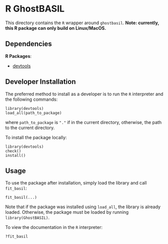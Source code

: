 # R GhostBASIL 

This directory contains the `R` wrapper around `ghostbasil`.
__Note: currently, this R package can only build on Linux/MacOS.__

## Dependencies

__R Packages__:
- [devtools](https://www.r-project.org/nosvn/pandoc/devtools.html)

## Developer Installation

The preferred method to install as a developer is to
run the `R` interpreter and the following commands:

```
library(devtools)
load_all(path_to_package)
```

where `path_to_package` is `"."` if in the current directory,
otherwise, the path to the current directory. 

To install the package locally:

```
library(devtools)
check()
install()
```

## Usage

To use the package after installation, 
simply load the library and call `fit_basil`:
```
fit_basil(...)
```

Note that if the package was installed using `load_all`,
the library is already loaded.
Otherwise, the package must be loaded by running `library(GhostBASIL)`.

To view the documentation in the `R` interpreter:
```
?fit_basil
```
